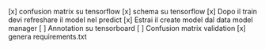 [x] confusion matrix su tensorflow
[x] schema su tensorflow
[x] Dopo il train devi refreshare il model nel predict
[x] Estrai il create model dal data model manager
[ ] Annotation su tensorboard
[ ] Confusion matrix validation
[x] genera requirements.txt

